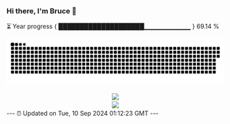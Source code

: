 ### Hi there, I'm Bruce 👋
⏳ Year progress { ████████████████████▁▁▁▁▁▁▁▁▁▁ } 69.14 %

![](https://raw.githubusercontent.com/Swiftie13st/Swiftie13st/main/assets/github-contribution-grid-snake-dark.svg)


<div align="center"> <img src="https://metrics.lecoq.io/Swiftie13st?template=classic&config.timezone=Asia%2FShanghai"> </div>

<div align="center"> <img src="https://github-readme-streak-stats.herokuapp.com/?user=Swiftie13st" /> </div>
---
⏰ Updated on Tue, 10 Sep 2024 01:12:23 GMT
---

